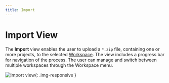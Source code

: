 ```yaml
---
title: Import
---
```


Import View
===

The **Import** view enables the user to upload a `*.zip` file, containing one or more projects, to the selected [Workspace](../workspace). The view includes a progress bar for navigation of the process.
The user can manage and switch between multiple workspaces through the Workspace menu.

![Import view](../../../images/ide_view_import.png){: .img-responsive }



